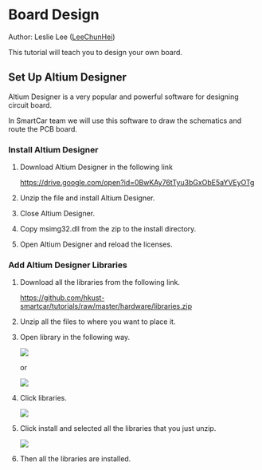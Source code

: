 # Board Design

Author: Leslie Lee ([LeeChunHei](https://github.com/LeeChunHei))

This tutorial will teach you to design your own board.

## Set Up Altium Designer

Altium Designer is a very popular and powerful software for designing circuit board.

In SmartCar team we will use this software to draw the schematics and route the PCB board.

### Install Altium Designer

1. Download Altium Designer in the following link

   https://drive.google.com/open?id=0BwKAy76tTyu3bGxObE5aYVEyOTg

2. Unzip the file and install Altium Designer.

3. Close Altium Designer.

4. Copy msimg32.dll from the zip to the install directory.

5. Open Altium Designer and reload the licenses.

### Add Altium Designer Libraries

1. Download all the libraries from the following link.

   https://github.com/hkust-smartcar/tutorials/raw/master/hardware/libraries.zip

2. Unzip all the files to where you want to place it.

3. Open library in the following way.

   ![](https://github.com/hkust-smartcar/tutorials/raw/master/hardware/img/open_library_1.png)

   or

   ![](https://github.com/hkust-smartcar/tutorials/raw/master/hardware/img/open_library_2.png)

4. Click libraries.

   ![](https://github.com/hkust-smartcar/tutorials/raw/master/hardware/img/open_library_libraries.png)

5. Click install and selected all the libraries that you just unzip.

   ![](https://github.com/hkust-smartcar/tutorials/raw/master/hardware/img/libraries_install.png)

6. Then all the libraries are installed.



